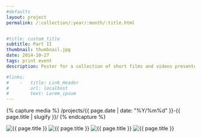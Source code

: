 ```yaml
---
#defaults
layout: project
permalink: /:collection/:year/:month/:title.html


#title: custom_title
subtitle: Part II
thumbnail: thumbnail.jpg
date: 2014-10-27
tags: print event
description: Poster for a collection of short films and videos presented at REDCAT as part of the Jack H. Skirball Series (collaboration with <a href="http://brianthompsen.com" target="_blank">Brian Thompsen</a>). Focusing on stories from the Black diaspora, this second installment of <a href="http://www.redcat.org/event/black-radical-imagination-ii" target="_blank">"The Black Radical Imagination"</a> is a collection of short films and videos about communing with the spiritual realm as a historical practice and point of collective memory.

#links:
#    -   title: Link_Header
#        url: localhost
#        text: Lorem_ipsum
---
```


<!-- set project media path -->
{% capture media %}
    /projects/{{ page.date | date: "%Y/%m%d" }}-{{ page.title | slugify }}/
{% endcapture %}
<!-- end -->

<!-- media -->
<img class="span8" src="{{ site.data.global_assets.placeholder }}" data-original="{{media|strip}}bri-redcat-1.jpg" alt="{{ page.title }}">
<img class="span8" src="{{ site.data.global_assets.placeholder }}" data-original="{{media|strip}}bri-redcat-2.jpg" alt="{{ page.title }}">
<img class="span8" src="{{ site.data.global_assets.placeholder }}" data-original="{{media|strip}}bri-redcat-3.jpg" alt="{{ page.title }}">
<img class="span8" src="{{ site.data.global_assets.placeholder }}" data-original="{{media|strip}}bri-redcat-4.jpg" alt="{{ page.title }}">
